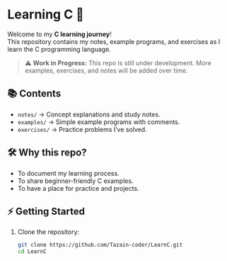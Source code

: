 # Learning C 🚀

Welcome to my **C learning journey**!  
This repository contains my notes, example programs, and exercises as I learn the C programming language.

> ⚠️ **Work in Progress:** This repo is still under development. More examples, exercises, and notes will be added over time.

## 📚 Contents
- `notes/` → Concept explanations and study notes.
- `examples/` → Simple example programs with comments.
- `exercises/` → Practice problems I’ve solved.

## 🛠 Why this repo?
- To document my learning process.
- To share beginner-friendly C examples.
- To have a place for practice and projects.

## ⚡ Getting Started
1. Clone the repository:
   ```bash
   git clone https://github.com/Tazain-coder/LearnC.git
   cd LearnC
